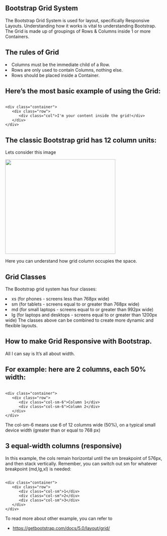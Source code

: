 ## Bootstrap Grid System

The Bootstrap Grid System is used for layout, specifically Responsive Layouts. Understanding how it works is vital to understanding Bootstrap. The Grid is made up of groupings of Rows & Columns inside 1 or more Containers.

## The rules of Grid

<li>Columns must be the immediate child of a Row.
<li>Rows are only used to contain Columns, nothing else.
<li>Rows should be placed inside a Container.

## Here’s the most basic example of using the Grid:

``` 

<div class="container"> 
   <div class="row"> 
      <div class="col">I'm your content inside the grid!</div> 
   </div> 
</div>

```

## The classic Bootstrap grid has 12 column units:

Lets consider this image 

<img  src="https://miro.medium.com/max/1400/1*N-JAC1TBpItJb1XLVBKZNw.png"  width="350"  height="300"  align="center"/>

Here you can understand how grid column occupies the space.

## Grid Classes

The Bootstrap grid system has four classes:

<li>xs (for phones - screens less than 768px wide)
<li>sm (for tablets - screens equal to or greater than 768px wide)
<li>md (for small laptops - screens equal to or greater than 992px wide)
<li>lg (for laptops and desktops - screens equal to or greater than 1200px wide)
The classes above can be combined to create more dynamic and flexible layouts.

## How to make Grid Responsive with Bootstrap.

All I can say is It’s all about width.

## For example: here are 2 columns, each 50% width:

```

<div class="container"> 
   <div class="row"> 
      <div class="col-sm-6">Column 1</div>
      <div class="col-sm-6">Column 2</div> 
   </div> 
</div>

```
The col-sm-6 means use 6 of 12 columns wide (50%), on a typical small device width (greater than or equal to 768 px)

## 3 equal-width columns (responsive)

In this example, the cols remain horizontal until the sm breakpoint of 576px, and then stack vertically. Remember, you can switch out sm for whatever breakpoint (md,lg,xl) is needed:

```

<div class="container"> 
   <div class="row"> 
      <div class="col-sm">1</div>
      <div class="col-sm">2</div> 
      <div class="col-sm">3</div>
   </div> 
</div>

```

To read more about other example, you can refer to

- https://getbootstrap.com/docs/5.0/layout/grid/